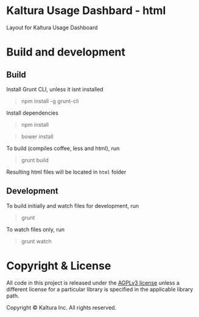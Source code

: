 # Kaltura Usage Dashbard - html

Layout for Kaltura Usage Dashboard

# Build and development

## Build

Install Grunt CLI, unless it isnt installed

> npm install -g grunt-cli

Install dependencies
> npm install

> bower install

To build (compiles coffee, less and html), run
> grunt build

Resulting html files will be located in `html` folder

## Development

To build initially and watch files for development, run
> grunt

To watch files only, run
> grunt watch

# Copyright & License

All code in this project is released under the [AGPLv3 license](http://www.gnu.org/licenses/agpl-3.0.html) unless a different license for a particular library is specified in the applicable library path.

Copyright © Kaltura Inc. All rights reserved.